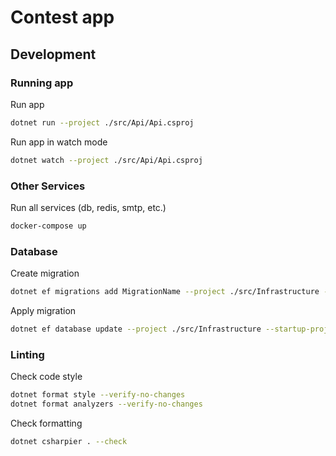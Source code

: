 # Contest app

## Development

### Running app
Run app
```bash
dotnet run --project ./src/Api/Api.csproj
```

Run app in watch mode
```bash
dotnet watch --project ./src/Api/Api.csproj
```

### Other Services

Run all services (db, redis, smtp, etc.)
```bash
docker-compose up
```

### Database

Create migration
```bash
dotnet ef migrations add MigrationName --project ./src/Infrastructure --startup-project ./src/Api
```

Apply migration
```bash
dotnet ef database update --project ./src/Infrastructure --startup-project ./src/Api
```

### Linting

Check code style
```bash
dotnet format style --verify-no-changes
dotnet format analyzers --verify-no-changes
```

Check formatting
```bash
dotnet csharpier . --check
```
